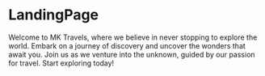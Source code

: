 # LandingPage
Welcome to MK Travels, where we believe in never stopping to explore the world. Embark on a journey of discovery and uncover the wonders that await you. Join us as we venture into the unknown, guided by our passion for travel. Start exploring today!
